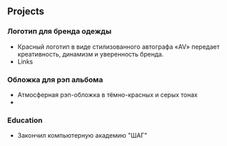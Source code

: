 ## Projects
### Логотип для бренда одежды 
- Красный логотип в виде стилизованного автографа «AV» передает креативность, динамизм и уверенность бренда.
- Links

### Обложка для рэп альбома
- Атмосферная рэп-обложка в тёмно-красных и серых тонах
- 

### Education
- Закончил компьютерную академию "ШАГ"

  
